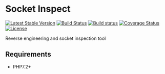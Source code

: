 # Socket Inspect

[![Latest Stable Version](https://poser.pugx.org/peehaa/socket-inspect/v/stable)](https://packagist.org/packages/peehaa/socket-inspect)
[![Build Status](https://travis-ci.org/PeeHaa/socket-inspect.svg?branch=master)](https://travis-ci.org/PeeHaa/socket-inspect)
[![Build status](https://ci.appveyor.com/api/projects/status/hue2tvq7ixk073st/branch/master?svg=true)](https://ci.appveyor.com/project/PeeHaa/socket-inspect)
[![Coverage Status](https://coveralls.io/repos/github/PeeHaa/socket-inspect/badge.svg?branch=master)](https://coveralls.io/github/PeeHaa/socket-inspect?branch=master)
[![License](https://poser.pugx.org/peehaa/socket-inspect/license)](https://packagist.org/packages/peehaa/socket-inspect)

Reverse engineering and socket inspection tool

## Requirements

- PHP7.2+
